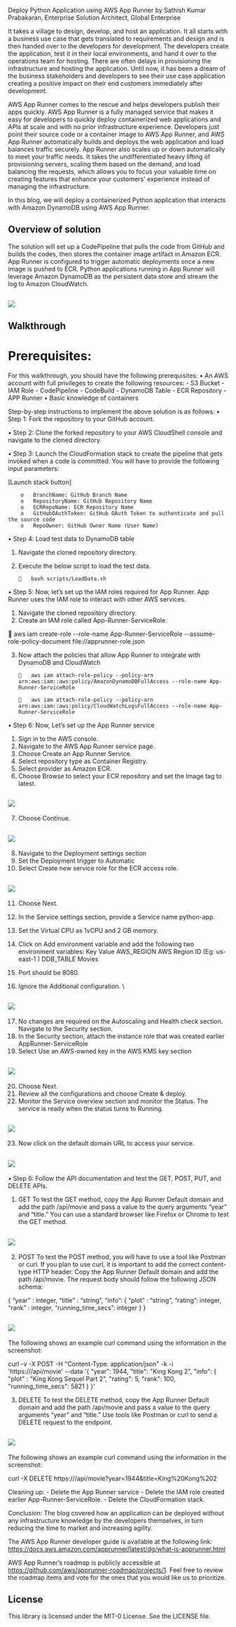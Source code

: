 Deploy Python Application using AWS App Runner
by Sathish Kumar Prabakaran, Enterprise Solution Architect, Global Enterprise

It takes a village to design, develop, and host an application. It all starts with a business use case that gets translated to requirements and design and is then handed over to the developers for development. The developers create the application, test it in their local environments, and hand it over to the operations team for hosting. There are often delays in provisioning the infrastructure and hosting the application. Until now, it has been a dream of the business stakeholders and developers to see their use case application creating a positive impact on their end customers immediately after development.   

AWS App Runner comes to the rescue and helps developers publish their apps quickly. AWS App Runner is a fully managed service that makes it easy for developers to quickly deploy containerized web applications and APIs at scale and with no prior infrastructure experience. Developers just point their source code or a container image to AWS App Runner, and AWS App Runner automatically builds and deploys the web application and load balances traffic securely. App Runner also scales up or down automatically to meet your traffic needs. It takes the undifferentiated heavy lifting of provisioning servers, scaling them based on the demand, and load balancing the requests, which allows you to focus your valuable time on creating features that enhance your customers' experience instead of managing the infrastructure.

In this blog, we will deploy a containerized Python application that interacts with Amazon DynamoDB using AWS App Runner. 
 

## Overview of solution 

The solution will set up a CodePipeline that pulls the code from GitHub and builds the codes, then stores the container image artifact in Amazon ECR. App Runner is configured to trigger automatic deployments once a new image is pushed to ECR. Python applications running in App Runner will leverage Amazon DynamoDB as the persistent data store and stream the log to Amazon CloudWatch. 

## ![](/Images/Architecture.png)

## Walkthrough

# Prerequisites:

For this walkthrough, you should have the following prerequisites: 
•	An AWS account with full privileges to create the following resources: 
        -	S3 Bucket
		-	IAM Role 
		-	CodePipeline 
		-	CodeBuild
		-	DynamoDB Table 
		-	ECR Repository
		-	APP Runner 
•	Basic knowledge of containers

Step-by-step instructions to implement the above solution is as follows:
•	Step 1: Fork the repository to your GitHub account.

•	Step 2: Clone the forked repository to your AWS CloudShell console and navigate to the cloned directory.

•	Step 3: Launch the CloudFormation stack to create the pipeline that gets invoked when a code is committed. You will have to provide the following input parameters: 

[Launch stack button]

		o	BranchName: GitHub Branch Name
		o	RepositoryName: GitHub Repository Name
		o	ECRRepoName: ECR Repository Name 
		o	GitHubOAuthToken: GitHub OAuth Token to authenticate and pull the source code 
		o	RepoOwner: GitHub Owner Name (User Name) 

•	Step 4: Load test data to DynamoDB table 
1.	Navigate the cloned repository directory. 
2.	Execute the below script to load the test data.

			bash scripts/LoadData.sh

•	Step 5: Now, let’s set up the IAM roles required for App Runner. App Runner uses the IAM role to interact with other AWS services. 
1.	Navigate the cloned repository directory. 
2.	Create an IAM role called App-Runner-ServiceRole.

	aws iam create-role --role-name App-Runner-ServiceRole --assume-role-policy-document file://apprunner-role.json

3.	Now attach the policies that allow App Runner to integrate with DynamoDB and CloudWatch

			aws iam attach-role-policy --policy-arn arn:aws:iam::aws:policy/AmazonDynamoDBFullAccess --role-name App-Runner-ServiceRole

			aws iam attach-role-policy --policy-arn arn:aws:iam::aws:policy/CloudWatchLogsFullAccess --role-name App-Runner-ServiceRole

•	Step 6: Now, Let’s set up the App Runner service
1.	Sign in to the AWS console.
2.	Navigate to the AWS App Runner service page.
3.	Choose Create an App Runner Service.
4.	Select repository type as Container Registry.
5.	Select provider as Amazon ECR.
6.	Choose Browse to select your ECR repository and set the Image tag to latest.
 
## ![](/Images/ECR_Repo_Selection.png)

7.	Choose Continue.	 

## ![](/Images/Source_Final.png)

8.	Navigate to the Deployment settings section 
9.	Set the Deployment trigger to Automatic 
10.	Select Create new service role for the ECR access role. 

## ![](/Images/Deployment_Settings.png)

11.	Choose Next.
12.	In the Service settings section, provide a Service name python-app.
13.	Set the Virtual CPU as 1vCPU and 2 GB memory. 
14.	Click on Add environment variable and add the following two environment variables: 
		Key			Value
		AWS_REGION	AWS Region ID (Eg: us-east-1 ) 
		DDB_TABLE	Movies
  
15.	Port should be 8080.
16.	Ignore the Additional configuration. \
		
## ![](/Images/Service_Settings.png)
17.	No changes are required on the Autoscaling and Health check section. Navigate to the Security section. 
18.	In the Security section, attach the instance role that was created earlier AppRunner-ServiceRole
19.	Select Use an AWS-owned key in the AWS KMS key section 

## ![](/Images/Security.png)
		 
20.	Choose Next. 
21.	Review all the configurations and choose Create & deploy. 
22.	Monitor the Service overview section and monitor the Status. The service is ready when the status turns to Running.

## ![](/Images/Service_Overview.png)

23.	Now click on the default domain URL to access your service. 

## ![](/Images/URL_Access.png)

		 
•	Step 6: Follow the API documentation and test the GET, POST, PUT, and DELETE APIs. 
1.	GET
To test the GET method, copy the App Runner Default domain and add the path /api/movie and pass a value to the query arguments “year” and “title.” You can use a standard browser like Firefox or Chrome to test the GET method. 

## ![](/Images/GET.png)

		 
2.	POST
To test the POST method, you will have to use a tool like Postman or curl. If you plan to use curl, it is important to add the correct content-type HTTP header. Copy the App Runner Default domain and add the path /api/movie. The request body should follow the following JSON schema:

{
	“year” : integer,
	“title” : “string”,
	“info”: {
	“plot” : “string”,
	“rating”: integer,
	“rank” : integer,
	“running_time_secs”: integer
	}
}

## ![](/Images/POST.png)

The following shows an example curl command using the information in the screenshot:

curl -v -X POST -H "Content-Type: application/json"  -k -i 'https://<your-endpoint>/api/movie' --data '{ "year": 1944, "title": "King Kong 2", "info": { "plot" : "King Kong Sequel Part 2", "rating": 5, "rank": 100, "running_time_secs": 5821 } }'

3.	DELETE
To test the DELETE method, copy the App Runner Default domain and add the path /api/movie and pass a value to the query arguments “year” and “title.” Use tools like Postman or curl to send a DELETE request to the endpoint. 

## ![](/Images/DELETE.png)
The following shows an example curl command using the information in the screenshot:

curl -X DELETE https://<your-endpoint>/api/movie?year=1944&title=King%20Kong%202

Cleaning up:
	- Delete the App Runner service
	- Delete the IAM role created earlier App-Runner-ServiceRole.
	- Delete the CloudFormation stack. 



Conclusion: 
The blog covered how an application can be deployed without any infrastructure knowledge by the developers themselves, in turn reducing the time to market and increasing agility. 

The AWS App Runner developer guide is available at the following link: https://docs.aws.amazon.com/apprunner/latest/dg/what-is-apprunner.html

AWS App Runner’s roadmap is publicly accessible at https://github.com/aws/apprunner-roadmap/projects/1. Feel free to review the roadmap items and vote for the ones that you would like us to prioritize.

## License

This library is licensed under the MIT-0 License. See the LICENSE file.

